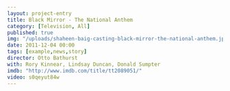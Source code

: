 ```yaml
---
layout: project-entry
title: Black Mirror - The National Anthem
category: [Television, All]
published: true
img: "/uploads/shaheen-baig-casting-black-mirror-the-national-anthem.jpg"
date: 2011-12-04 00:00
tags: [example,news,story]
director: Otto Bathurst
with: Rory Kinnear, Lindsay Duncan, Donald Sumpter
imdb: "http://www.imdb.com/title/tt2089051/"
video: s0qeyut84w
---
```



